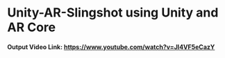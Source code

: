 # Unity-AR-Slingshot using Unity and AR Core

#### Output Video Link: https://www.youtube.com/watch?v=Jl4VF5eCazY
